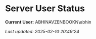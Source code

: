 ﻿# Server User Status

**Current User:** ABHINAVZENBOOKN\abhin

_Last updated: 2025-02-10 20:49:24_
